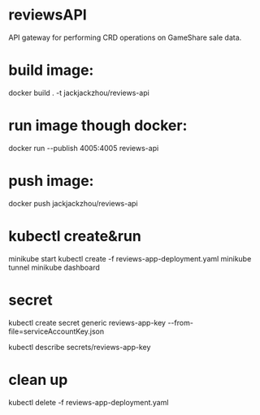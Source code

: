 # reviewsAPI
API gateway for performing CRD operations on GameShare sale data.

# build image: 
docker build . -t jackjackzhou/reviews-api

# run image though docker: 
docker run --publish 4005:4005 reviews-api

# push image:
docker push jackjackzhou/reviews-api

# kubectl create&run
minikube start
kubectl create -f reviews-app-deployment.yaml
minikube tunnel
minikube dashboard

# secret
kubectl create secret generic reviews-app-key --from-file=serviceAccountKey.json

kubectl describe secrets/reviews-app-key

# clean up
kubectl delete -f reviews-app-deployment.yaml